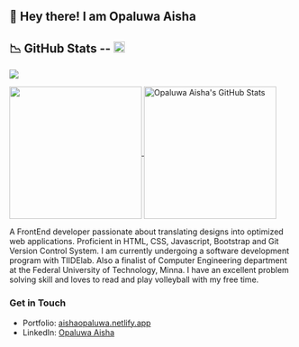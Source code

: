 ## 👋 Hey there! I am Opaluwa Aisha

<!--- ![Readme Cover](https://github.com/aeesh/aeesh/blob/master/cover.jpg) -->
##	&#x1F4C9; GitHub Stats -- [<img src='https://cdn.jsdelivr.net/npm/simple-icons@3.0.1/icons/linkedin.svg' alt='linkedin' height='20'>](http://linkedin.com/in/aisha-opaluwa-adam-7287b11b4)
![](https://visitor-badge.laobi.icu/badge?page_id=aeesh)

<a href="https://github.com/aeesh/aeesh">
  <img height="235px" align="center" src="https://github-readme-stats.vercel.app/api/top-langs/?username=aeesh&hide=java&title_color=ffffff&text_color=c9cacc&icon_color=2bbc8a&bg_color=1d1f21" />
</a>
<a href="https://github.com/aeesh/aeesh">
  <img height="235px" align="center" src="https://github-readme-stats.vercel.app/api?username=aeesh&show_icons=true&line_height=27&count_private=true&title_color=ffffff&text_color=c9cacc&icon_color=2bbc8a&bg_color=1d1f21" alt="Opaluwa Aisha's GitHub Stats" />
</a>  

<!--- My name is ##Opaluwa Aisha##, and --->

A FrontEnd developer passionate about translating designs into optimized web applications. Proficient in HTML, CSS, Javascript, Bootstrap and Git Version Control System. I am currently undergoing a software development program with TIIDElab. Also a finalist of Computer Engineering department at the Federal University of Technology, Minna. I have an excellent problem solving skill and loves to read and play volleyball with my free time.

### Get in Touch
* Portfolio: [aishaopaluwa.netlify.app](https://aishaopaluwa.netlify.app/)
* LinkedIn: [Opaluwa Aisha](http://linkedin.com/in/aisha-opaluwa-adam-7287b11b4)

